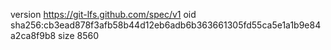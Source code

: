 version https://git-lfs.github.com/spec/v1
oid sha256:cb3ead878f3afb58b44d12eb6adb6b363661305fd55ca5e1a1b9e84a2ca8f9b8
size 8560
